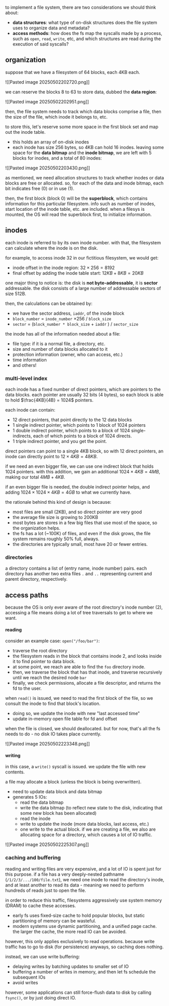 to implement a file system, there are two considerations we should think about:
- **data structures**: what type of on-disk structures does the file system uses to organize data and metadata?
- **access methods**: how does the fs map the syscalls made by a process, such as `open`, `read`, `write`, etc, and which structures are read during the execution of said syscalls?
## organization
suppose that we have a filesystem of 64 blocks, each 4KB each. 

![[Pasted image 20250502202720.png]]

we can reserve the blocks 8 to 63 to store data, dubbed the **data region**: 

![[Pasted image 20250502202951.png]]

then, the file system needs to track which data blocks comprise a file, then the size of the file, which inode it belongs to, etc.

to store this, let's reserve some more space in the first block set and map out the inode table. 
- this holds an array of on-disk inodes
- each inode has size 256 bytes, so 4KB can hold 16 inodes. leaving some space for the **data bitmap** and the **inode bitmap**, we are left with 5 blocks for inodes, and a total of 80 inodes:

![[Pasted image 20250502203430.png]]

as mentioned, we need allocation structures to track whether inodes or data blocks are free or allocated. so, for each of the data and inode bitmap, each bit indicates free (0) or in use (1).

then, the first block (block 0) will be the **superblock**, which contains information for this particular filesystem. info such as number of inodes, start location of the inode table, etc. are included. when a filesys is mounted, the OS will read the superblock first, to initialize information.

## inodes
each inode is referred to by its own inode number. with that, the filesystem can calculate where the inode is on the disk. 

for example, to access inode 32 in our fictitious filesystem, we would get:
- inode offset in the inode region: $32\times 256 = 8192$
- final offset by adding the inode table start: $12KB + 8KB = 20KB$

one major thing to notice is: the disk is **not byte-addressable**, it is **sector** addressable. the disk consists of a large number of addressable sectors of size 512B.

then, the calculations can be obtained by:
- we have the sector address, `iaddr`, of the inode block
- `block_number` = `inode_number` $\times 256$ / `block_size`
- `sector` = (`block_number * block_size` + `iaddr` )  / `sector_size`


the inode has all of the information needed about a file: 
- file type: if it is a normal file, a directory, etc.
- size and number of data blocks allocated to it
- protection information (owner, who can access, etc.)
- time information
- and others!

### multi-level index
each inode has a fixed number of direct pointers, which are pointers to the data blocks. each pointer are usually 32 bits (4 bytes), so each block is able to hold $\frac{4KB}{4B} = 1024$ pointers.

each inode can contain: 
- 12 direct pointers, that point directly to the 12 data blocks
- 1 single indirect pointer, which points to 1 block of 1024 pointers
- 1 double indirect pointer, which points to a block of 1024 single-indirects, each of which points to a block of 1024 directs.
- 1 triple indirect pointer, and you get the point.

direct pointers can point to a single 4KB block, so with 12 direct pointers, an inode can directly point to $12\times 4KB=48KB$.

if we need an even bigger file, we can use one indirect block that holds 1024 pointers. with this addition, we gain an additional $1024\times 4KB = 4MB$, making our total $4MB + 4KB$.

if an even bigger file is needed, the double indirect pointer helps, and adding $1024\times 1024\times 4KB = 4GB$ to what we currently have.

the rationale behind this kind of design is because:
- most files are small (2KB), and so direct pointer are very good
- the average file size is growing to 200KB
- most bytes are stores in a few big files that use most of the space, so the organization helps.
- the fs has a lot (~100K) of files, and even if the disk grows, the file system remains roughly 50% full, always.
- the directories are typically small, most have 20 or fewer entries.

### directories
a directory contains a list of (entry name, inode number) pairs. each directory has another two extra files `.` and `..` representing current and parent directory, respectively.

## access paths
because the OS is only ever aware of the root directory's inode number (2), accessing a file means doing a lot of tree traversals to get to where we want. 
#### reading
consider an example case: `open("/foo/bar")`:
- traverse the root directory
- the filesystem reads in the block that contains inode 2, and looks inside it to find pointer to data block. 
- at some point, we reach are able to find the `foo` directory inode. 
- then, we traverse the block that has that inode, and traverse recursively until we reach the desired node `bar`
- finally, we check permissions, allocate a file descriptor, and returns the fd to the user.

when `read()` is issued, we need to read the first block of the file, so we consult the inode to find that block's location.
- doing so, we update the inode with new "last accessed time"
- update in-memory open file table for fd and offset

when the file is closed, we should deallocated. but for now, that's all the fs needs to do - no disk IO takes place currently.

![[Pasted image 20250502223348.png]]

#### writing
in this case, a `write()` syscall is issued. we update the file with new contents.

a file may allocate a block (unless the block is being overwritten).
- need to update data block and data bitmap
- generates 5 IOs:
	- read the data bitmap
	- write the data bitmap (to reflect new state to the disk, indicating that some new block has been allocated)
	- read the inode
	- write to update the inode (more data blocks, last access, etc.)
	- one write to the actual block.
if we are creating a file, we also are allocating space for a directory, which causes a lot of IO traffic.

![[Pasted image 20250502225307.png]]

### caching and buffering
reading and writing files are very expensive, and a lot of IO is spent just for this purpose. if a file has a very deeply-nested pathname (`/1/2/3/.../100/file.txt`), we need one inode to read the directory's inode, and at least another to read its data - meaning we need to perform hundreds of reads just to open the file.

in order to reduce this traffic, filesystems aggressively use system memory (DRAM) to cache these accesses.
- early fs uses fixed-size cache to hold popular blocks, but static partitioning of memory can be wasteful.
- modern systems use dynamic partitioning, and a unified page cache. 
the larger the cache, the more read IO can be avoided.

however, this only applies exclusively to read operations. because write traffic has to go to disk (for persistence) anyways, so caching does nothing.

instead, we can use write buffering:
- delaying writes by batching updates to smaller set of IO
- buffering a number of writes in memory, and then let fs schedule the subsequent IOs
- avoid writes

however, some applications can still force-flush data to disk by calling `fsync()`, or by just doing direct IO.

